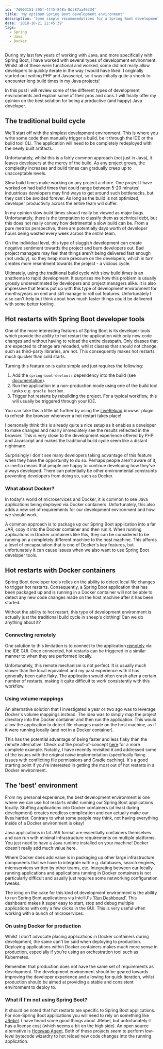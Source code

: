 ```yaml
---
id: '7d003151-395f-4f45-848a-8d587aa46334'
title: 'My optimum Spring Boot development environment'
description: 'Some simple recommendations for a Spring Boot development environment that can increase your productivity and reduce your time waiting for builds.'
date: '2018-10-21 22:45:39'
tags:
  - Spring
  - Java
  - Docker
---
```


During my last few years of working with Java, and more specifically with Spring Boot, I have worked
with several types of development environment. Whilst all of these were functional and worked, some
did not really allow developers to quickly iterate in the way I would have liked. I originally
started out writing PHP and Javascript, so it was initially quite a shock to encounter long build
times in my Java projects!

In this post I will review some of the different types of development environments and explain some
of their pros and cons. I will finally offer my opinion on the best solution for being a productive
(and happy) Java developer.

## The traditional build cycle

We'll start off with the simplest development environment. This is where you write some code then
manually trigger a build, be it through the IDE or the build tool CLI. The application will need to
be completely redeployed with the newly built artifacts.

Unfortunately, whilst this is a fairly common approach (not just in Java), it leaves developers at
the mercy of the build. As any project grows, the complexity increases and build times can gradually
creep up to unacceptable levels.

Slow build times make working on any project a chore. One project I have worked on had build times
that could range between 5-20 minutes! Industrious developers may find ways to get around such
bottlenecks, but they can't be avoided forever. As long as the build is not optimized, developer
productivity across the entire team will suffer.

In my opinion slow build times should really be viewed as major bugs. Unfortunately, there is the
temptation to classify them as technical debt, but this does not really convey how detrimental a slow
build can be. From a pure metrics perspective, there are potentially days worth of developer hours
being wasted every week across the _entire_ team.

On the individual level, this type of sluggish development can create negative sentiment towards the
project and burn developers out. Bad project managers may feel that things aren't being delivered
fast enough (not unduly), so they heap more pressure on the developers, which in turn creates more
resentment towards the project - a vicious cycle.

Ultimately, using the traditional build cycle with slow build times is an anathema to rapid
development. It surprises me how this problem is usually grossly underestimated by developers and
project managers alike. It is also impressive that teams put up with this type of development
environment for months/years on end and still manage to roll out features. Unfortunately I also
can't help but think about how much faster things could be delivered with some better tooling.

## Hot restarts with Spring Boot developer tools

One of the more interesting features of Spring Boot is its developer tools which provide the ability
to hot restart the application with only new code changes and without having to reload the entire
classpath. Only classes that are expected to change are reloaded, whilst classes that should not
change, such as third-party libraries, are not. This consequently makes hot restarts much quicker
than cold starts.

Turning this feature on is quite simple and just requires the following:

1. Add the `spring-boot-devtools` dependency into the build (see [documentation](https://docs.spring.io/spring-boot/docs/current/reference/html/using-boot-devtools.html#using-boot-devtools)).
2. Run the application in a non-production mode using one of the build tool tasks e.g.
   `gradle bootRun`.
3. Trigger hot restarts by rebuilding the project. For a typical workflow, this will usually be
   triggered through your IDE.

You can take this a little bit further by using the [LiveReload](http://livereload.com/) browser
plugin to refresh the browser whenever a hot restart takes place!

I personally think this is already quite a nice setup as it enables a developer to make changes and
nearly immediately see the results reflected in the browser. This is very close to the development
experience offered by PHP and Javascript and makes the traditional build cycle seem like a distant
nightmare.

Surprisingly I don't see many developers taking advantage of this feature when they have the
opportunity to do so. Perhaps people aren't aware of it, or inertia means that people are happy to
continue developing how they've always developed. There can potentially be other environmental
constraints preventing developers from doing so, such as Docker.

### What about Docker?

In today's world of microservices and Docker, it is common to see Java applications being deployed
via Docker containers. Unfortunately, this also adds a new set of requirements for our development
environment and how we should work.

A common approach is to package up our Spring Boot application into a far JAR, copy it into the
Docker container and then run it. When running applications in Docker containers like this, they can
be considered to be running on a completely different machine to the host machine. This affords a
level of encapsulation that is one of Docker's key features, but unfortunately it can cause issues
when we also want to use Spring Boot developer tools.

## Hot restarts with Docker containers

Spring Boot developer tools relies on the ability to detect local file changes to trigger hot
restarts. Consequently, a Spring Boot application that has been packaged up and is running in a
Docker container will not be able to detect any new code changes made on the host machine after it
has been started.

Without the ability to hot restart, this type of development environment is actually just the
traditional build cycle in sheep's clothing! Can we do anything about it?

### Connecting remotely

One solution to this limitation is to connect to the application [remotely](https://docs.spring.io/spring-boot/docs/current/reference/html/using-boot-devtools.html#_running_the_remote_client_application)
via the IDE GUI. Once connected, hot restarts can be triggered in a similar manner to when they are
performed locally.

Unfortunately, this remote mechanism is not perfect. It is usually much slower than the local
equivalent and my past experience with it has generally been quite flaky. The application would
often crash after a certain number of restarts, making it quite difficult to work consistently with
this workflow.

### Using volume mappings

An alternative solution that I investigated a year or two ago was to leverage Docker's volume
mappings instead. The idea was to simply map the project directory into the Docker container and
then run the application. This would allow the application to detect file changes made on the host
machine, as if it were running locally (and not in a Docker container).

This has the potential advantage of being faster and less flaky than the remote alternative. Check
out the proof-of-concept [here](https://github.com/ntsim/hot-spring-docker) for a more complete
example. Notably, I have recently revisited it and addressed some of the issues with the original
naïve implementation (specifically fixing issues with conflicting file permissions and Gradle
caching). It's a good starting point if you're interested in getting the most out of hot restarts in
a Docker environment.

## The 'best' environment

From my personal experience, the best development environment is one where we can use hot restarts
whilst running our Spring Boot applications locally. Stuffing applications into Docker containers
(at least during development) creates needless complication and can actually make our lives harder.
Contrary to what some people may think, not having everything inside of a Docker environment is
okay!

Java applications in fat JAR format are essentially containers themselves and can run with minimal
infrastructure requirements on multiple platforms. You just need to have a Java runtime installed on
your machine! Docker doesn't really add much value here.

Where Docker does add value is in packaging up other large infrastructure components that we have to
integrate with e.g. databases, search engines, microservices written by other teams, etc.
Integrating between our locally running applications and applications running in Docker containers
is not particularly difficult and usually just requires some networking configuration tweaks.

The icing on the cake for this kind of development environment is the ability to run Spring Boot
applications via IntelliJ's ['Run Dashboard'](https://blog.jetbrains.com/idea/2017/05/intellij-idea-2017-2-eap-run-dashboard-for-spring-boot/).
This dashboard makes it super easy to start, stop and debug multiple applications with only a few
clicks in the GUI. This is very useful when working with a bunch of microservices.

### On using Docker for production

Whilst I don't advocate placing applications in Docker containers during development, the same can't
be said when deploying to production. Deploying applications within Docker containers makes much
more sense in production, especially if you're using an orchestration tool such as Kubernetes.

Remember that production does not have the same set of requirements as development. The development
environment should be geared towards improving the developer experience and allowing for quick
iteration, whilst production should be aimed at providing a stable and consistent environment to
deploy to.

### What if I'm not using Spring Boot?

It should be noted that hot restarts are specific to Spring Boot applications. For non-Spring Boot
applications you will need to rely on something like [JRebel](https://zeroturnaround.com/software/jrebel/).
I have heard some good things about JRebel, but unfortunately it has a license cost (which seems a
bit on the high side). An open source alternative is [Hotswap Agent](https://github.com/HotswapProjects/HotswapAgent).
Both of these projects seem to perform low-level bytecode wizardry to hot reload new code changes
into the running application.
